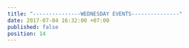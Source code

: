 ```yaml
---
title: "---------------WEDNESDAY EVENTS---------------"
date: 2017-07-04 16:32:00 +07:00
published: false
position: 14
---
```


